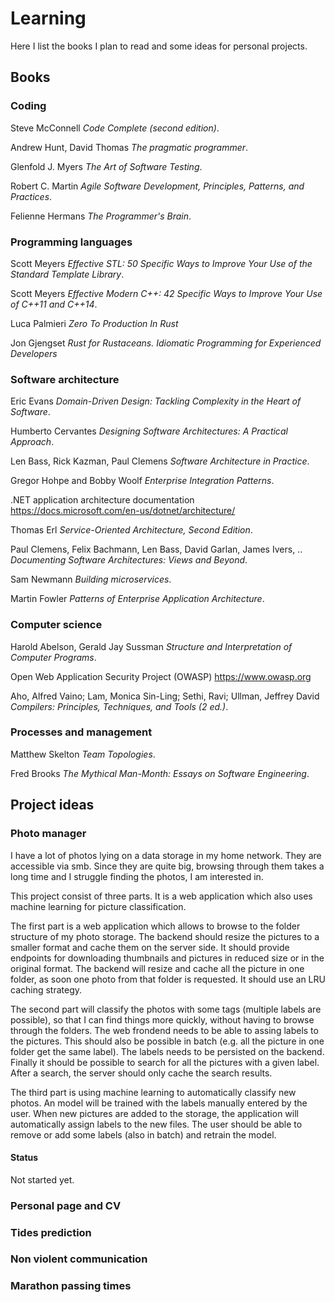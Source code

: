 # Learning

Here I list the books I plan to read and some ideas for personal projects.

## Books

### Coding

Steve McConnell
    *Code Complete (second edition)*.

Andrew Hunt, David Thomas
    *The pragmatic programmer*.

Glenfold J. Myers
    *The Art of Software Testing*.

Robert C. Martin
    *Agile Software Development, Principles, Patterns, and Practices*.

Felienne Hermans
    *The Programmer's Brain*.

### Programming languages

Scott Meyers
    *Effective STL: 50 Specific Ways to Improve Your Use of the Standard Template Library*.

Scott Meyers
    *Effective Modern C++: 42 Specific Ways to Improve Your Use of C++11 and C++14*.

Luca Palmieri
    *Zero To Production In Rust*

Jon Gjengset
    *Rust for Rustaceans. Idiomatic Programming for Experienced Developers*

### Software architecture

Eric Evans
    *Domain-Driven Design: Tackling Complexity in the Heart of Software*.

Humberto Cervantes
    *Designing Software Architectures: A Practical Approach*.

Len Bass, Rick Kazman, Paul Clemens
    *Software Architecture in Practice*.

Gregor Hohpe and Bobby Woolf
    *Enterprise Integration Patterns*.

.NET application architecture documentation
    https://docs.microsoft.com/en-us/dotnet/architecture/

Thomas Erl
    *Service-Oriented Architecture, Second Edition*.

Paul Clemens, Felix Bachmann, Len Bass, David Garlan, James Ivers, ..
    *Documenting Software Architectures: Views and Beyond*.

Sam Newmann
    *Building microservices*.

Martin Fowler
    *Patterns of Enterprise Application Architecture*.

### Computer science

Harold Abelson, Gerald Jay Sussman
    *Structure and Interpretation of Computer Programs*.

Open Web Application Security Project (OWASP)
    https://www.owasp.org

Aho, Alfred Vaino; Lam, Monica Sin-Ling; Sethi, Ravi; Ullman, Jeffrey David
    *Compilers: Principles, Techniques, and Tools (2 ed.)*.

### Processes and management

Matthew Skelton
    *Team Topologies*.

Fred Brooks
    *The Mythical Man-Month: Essays on Software Engineering*.

## Project ideas

### Photo manager

I have a lot of photos lying on a data storage in my home network.
They are accessible via smb. Since they are quite big, browsing through them
takes a long time and I struggle finding the photos, I am interested in.

This project consist of three parts. It is a web application which also uses
machine learning for picture classification.

The first part is a web application
which allows to browse to the folder structure of my photo storage.
The backend should resize the pictures to a smaller format and cache them
on the server side. It should provide endpoints for downloading
thumbnails and pictures in reduced size or in the original format.
The backend will resize and cache all the picture in one folder, as soon
one photo from that folder is requested. It should use an LRU caching strategy.

The second part will classify the photos with some tags (multiple labels
are possible), so that I can find things more quickly, without having to
browse through the folders. The web frondend needs to be able to assing
labels to the pictures. This should also be possible in batch (e.g. all the
picture in one folder get the same label). The labels needs to be persisted
on the backend. Finally it should be possible to search for all the pictures
with a given label. After a search, the server should only cache the search
results.

The third part is using machine learning to automatically classify new photos.
An model will be trained with the labels manually entered
by the user. When new pictures are added to the storage, the application
will automatically assign labels to the new files. The user should be able
to remove or add some labels (also in batch) and retrain the model.

#### Status

Not started yet.

### Personal page and CV

### Tides prediction

### Non violent communication

### Marathon passing times